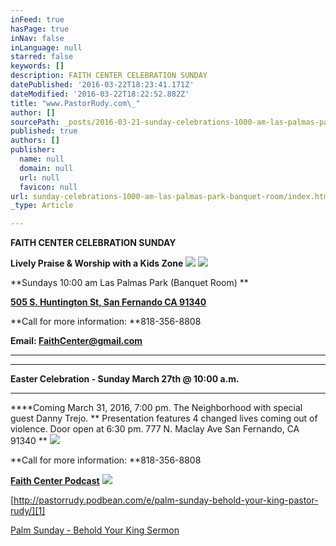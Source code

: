 ```yaml
---
inFeed: true
hasPage: true
inNav: false
inLanguage: null
starred: false
keywords: []
description: FAITH CENTER CELEBRATION SUNDAY
datePublished: '2016-03-22T18:23:41.171Z'
dateModified: '2016-03-22T18:22:52.882Z'
title: "www.PastorRudy.com\_"
author: []
sourcePath: _posts/2016-03-21-sunday-celebrations-1000-am-las-palmas-park-banquet-room.md
published: true
authors: []
publisher:
  name: null
  domain: null
  url: null
  favicon: null
url: sunday-celebrations-1000-am-las-palmas-park-banquet-room/index.html
_type: Article

---
```

**FAITH CENTER CELEBRATION SUNDAY**

**Lively Praise & Worship with a Kids Zone**
![](https://the-grid-user-content.s3-us-west-2.amazonaws.com/3097cf59-83ea-47fb-9c4c-b7112bf0721c.jpg)
![](https://the-grid-user-content.s3-us-west-2.amazonaws.com/691abdda-24db-4081-8f4d-7e530be8242b.png)

**Sundays 10:00 am Las Palmas Park (Banquet Room) **

[**505 S. Huntington St, San Fernando CA 91340**][0]

**Call for more information: **818-356-8808

**Email: FaithCenter@gmail.com**

****

****

**Easter Celebration - Sunday March 27th @ 10:00 a.m.**

****

****Coming March 31, 2016, 7:00 pm. The Neighborhood with special guest Danny Trejo. ** Presentation features 4 changed lives coming out of violence. Door open at 6:30 pm. 777 N. Maclay Ave San Fernando, CA 91340 **
![](https://the-grid-user-content.s3-us-west-2.amazonaws.com/48f6d5ca-26eb-47b4-b6c3-dfb93c59931a.jpg)

**Call for more information: **818-356-8808

**[Faith Center Podcast][1]**
![](https://the-grid-user-content.s3-us-west-2.amazonaws.com/57df8685-3b05-42d9-bd24-f06afd3e0eb7.jpg)

[http://pastorrudy.podbean.com/e/palm-sunday-behold-your-king-pastor-rudy/][1]

[Palm Sunday - Behold Your King Sermon][1]

[0]: https://www.google.com/maps/place/505+S.+Huntington+St,+San+Fernando+CA+91340/@34.2857856,-118.4492502,3a,75y,263.47h,90t/data=!3m7!1e1!3m4!1sgDDWHj2nD5C7ZwMZ3zg2CQ!2e0!7i13312!8i6656!4b1!4m2!3m1!1s0x0:0x24eca5be609444eb!6m1!1e1
[1]: null